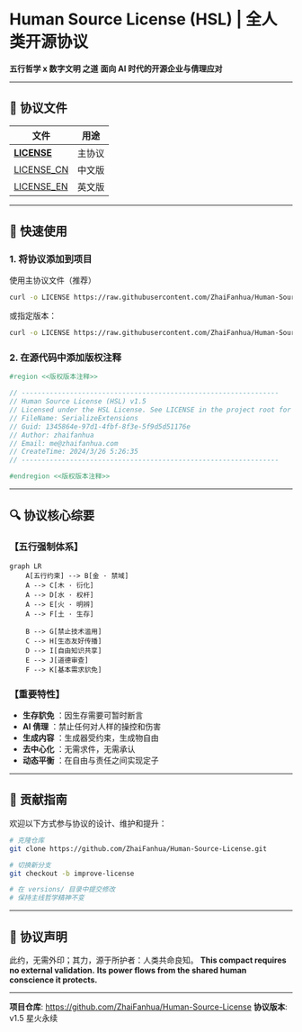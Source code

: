 # Human Source License (HSL) | 全人类开源协议

**五行哲学 x 数字文明 之道**
**面向 AI 时代的开源企业与倩理应对**

---

## 📜 协议文件

| 文件                       | 用途   |
| -------------------------- | ------ |
| [**LICENSE**](./LICENSE)   | 主协议 |
| [LICENSE_CN](./LICENSE_CN) | 中文版 |
| [LICENSE_EN](./LICENSE_EN) | 英文版 |

---

## 🚀 快速使用

### 1. 将协议添加到项目

使用主协议文件（推荐）

```bash
curl -o LICENSE https://raw.githubusercontent.com/ZhaiFanhua/Human-Source-License/main/LICENSE
```

或指定版本：

```bash
curl -o LICENSE https://raw.githubusercontent.com/ZhaiFanhua/Human-Source-License/main/LICENSE_CN
```

### 2. 在源代码中添加版权注释

```csharp
#region <<版权版本注释>>

// ----------------------------------------------------------------
// Human Source License (HSL) v1.5
// Licensed under the HSL License. See LICENSE in the project root for license information.
// FileName: SerializeExtensions
// Guid: 1345864e-97d1-4fbf-8f3e-5f9d5d51176e
// Author: zhaifanhua
// Email: me@zhaifanhua.com
// CreateTime: 2024/3/26 5:26:35
// ----------------------------------------------------------------

#endregion <<版权版本注释>>
```

---

## 🔍 协议核心综要

### 【五行强制体系】

```mermaid
graph LR
    A[五行约束] --> B[金 · 禁域]
    A --> C[木 · 衍化]
    A --> D[水 · 权杆]
    A --> E[火 · 明辨]
    A --> F[土 · 生存]

    B --> G[禁止技术滥用]
    C --> H[生态友好传播]
    D --> I[自由知识共享]
    E --> J[道德审查]
    F --> K[基本需求貁免]
```

### 【重要特性】

- **生存貁免** ：因生存需要可暂时断言
- **AI 倩理** ：禁止任何对人样的操控和伤害
- **生成内容** ：生成器受约束，生成物自由
- **去中心化** ：无需求件，无需承认
- **动态平衡** ：在自由与责任之间实现定子

---

## 🤝 贡献指南

欢迎以下方式参与协议的设计、维护和提升：

```bash
# 克隆仓库
git clone https://github.com/ZhaiFanhua/Human-Source-License.git

# 切换新分支
git checkout -b improve-license

# 在 versions/ 目录中提交修改
# 保持主线哲学精神不变
```

---

## 🌟 协议声明

此约，无需外印；其力，源于所护者：人类共命良知。
**This compact requires no external validation.**
**Its power flows from the shared human conscience it protects.**

---

**项目仓库**: https://github.com/ZhaiFanhua/Human-Source-License
**协议版本**: v1.5 星火永续

